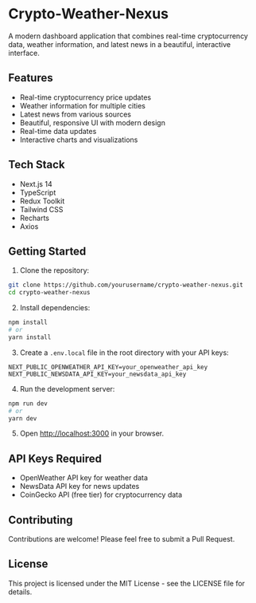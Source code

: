 # Crypto-Weather-Nexus

A modern dashboard application that combines real-time cryptocurrency data, weather information, and latest news in a beautiful, interactive interface.

## Features

- Real-time cryptocurrency price updates
- Weather information for multiple cities
- Latest news from various sources
- Beautiful, responsive UI with modern design
- Real-time data updates
- Interactive charts and visualizations

## Tech Stack

- Next.js 14
- TypeScript
- Redux Toolkit
- Tailwind CSS
- Recharts
- Axios

## Getting Started

1. Clone the repository:
```bash
git clone https://github.com/yourusername/crypto-weather-nexus.git
cd crypto-weather-nexus
```

2. Install dependencies:
```bash
npm install
# or
yarn install
```

3. Create a `.env.local` file in the root directory with your API keys:
```env
NEXT_PUBLIC_OPENWEATHER_API_KEY=your_openweather_api_key
NEXT_PUBLIC_NEWSDATA_API_KEY=your_newsdata_api_key
```

4. Run the development server:
```bash
npm run dev
# or
yarn dev
```

5. Open [http://localhost:3000](http://localhost:3000) in your browser.

## API Keys Required

- OpenWeather API key for weather data
- NewsData API key for news updates
- CoinGecko API (free tier) for cryptocurrency data

## Contributing

Contributions are welcome! Please feel free to submit a Pull Request.

## License

This project is licensed under the MIT License - see the LICENSE file for details. 